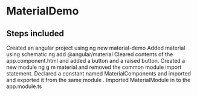 # MaterialDemo
## Steps included

Created an angular project using ng new material-demo
Added material using schematic ng add @angular/material
Cleared contents of the app.component.html and added a button and a raised button. 
Created a new module ng g m material and removed the common module import statement.
Declared a constant named MaterialComponents and imported and exported it from the same module .
Imported MaterialModule in to the app.module.ts
 
